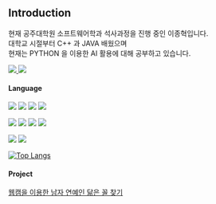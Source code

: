 ## Introduction

현재 공주대학원 소프트웨어학과 석사과정을 진행 중인 이종혁입니다.  
대학교 시절부터 C++ 과 JAVA 배웠으며  
현재는 PYTHON 을 이용한 AI 활용에 대해 공부하고 있습니다.  

<a href="mailto:(rty0408@gmail.com)" target="_blank">
<img src="https://img.shields.io/badge/Gmail-ff0000?style=flat-square&logo=Gmail&logoColor=white"/> 
</a>
<a href="https://www.instagram.com/ree_zong/" target="_blank">
<img src="https://img.shields.io/badge/Instagram-E4405F?style=flat-square&logo=Instagram&logoColor=white"/> 
</a>

#### Language  
<img src="https://img.shields.io/badge/python-3776AB?style=for-the-badge&logo=python&logoColor=white"> <img src="https://img.shields.io/badge/anaconda-44A833?style=for-the-badge&logo=anaconda&logoColor=white"> <img src="https://img.shields.io/badge/c++-00599C?style=for-the-badge&logo=cplusplus&logoColor=white"> <img src="https://img.shields.io/badge/JavaScript-F7DF1E?style=for-the-badge&logo=javascript&logoColor=white">  

<img src="https://img.shields.io/badge/HTML5-E34F26?style=for-the-badge&logo=html5&logoColor=white"> <img src="https://img.shields.io/badge/css3-1572B6?style=for-the-badge&logo=css3&logoColor=white"> <img src="https://img.shields.io/badge/react-61DAFB?style=for-the-badge&logo=react&logoColor=white"> <img src="https://img.shields.io/badge/android-3DDC84?style=for-the-badge&logo=android&logoColor=white">  

<img src="https://img.shields.io/badge/mysql-4479A1?style=for-the-badge&logo=mysql&logoColor=white"> <img src="https://img.shields.io/badge/mariadb-003545?style=for-the-badge&logo=mariadb&logoColor=white">

[![Top Langs](https://github-readme-stats.vercel.app/api/top-langs/?username=KR-LJH)](https://github.com/anuraghazra/github-readme-stats)


#### Project  

[웹캠을 이용한 남자 연예인 닮은 꼴 찾기](https://github.com/KR-LJH/alwebapp)
